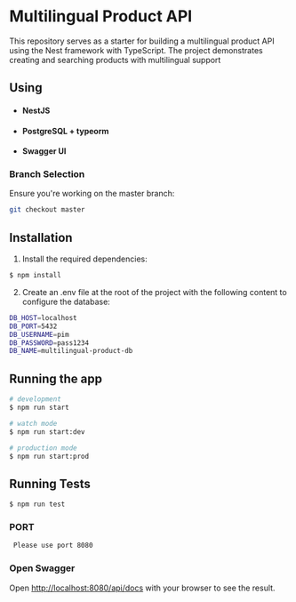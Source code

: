 # Multilingual Product API

This repository serves as a starter for building a multilingual product API using the Nest framework with TypeScript. The project demonstrates creating and searching products with multilingual support

## Using

- #### NestJS
- #### PostgreSQL + typeorm
- #### Swagger UI

### Branch Selection

Ensure you're working on the master branch:

```bash
git checkout master
```

## Installation

1. Install the required dependencies:

```bash
$ npm install
```

2. Create an .env file at the root of the project with the following content to configure the database:

```bash
DB_HOST=localhost
DB_PORT=5432
DB_USERNAME=pim
DB_PASSWORD=pass1234
DB_NAME=multilingual-product-db
```

## Running the app

```bash
# development
$ npm run start

# watch mode
$ npm run start:dev

# production mode
$ npm run start:prod
```

## Running Tests

```bash
$ npm run test
```

### PORT

```bash
 Please use port 8080
```

### Open Swagger

Open [http://localhost:8080/api/docs](http://localhost:8080/api/docs) with your browser to see the result.
